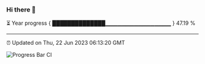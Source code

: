 ### Hi there 👋

⏳ Year progress { ██████████████▁▁▁▁▁▁▁▁▁▁▁▁▁▁▁▁ } 47.19 %

---

⏰ Updated on Thu, 22 Jun 2023 06:13:20 GMT

![Progress Bar CI](https://github.com/liununu/liununu/workflows/Progress%20Bar%20CI/badge.svg)
